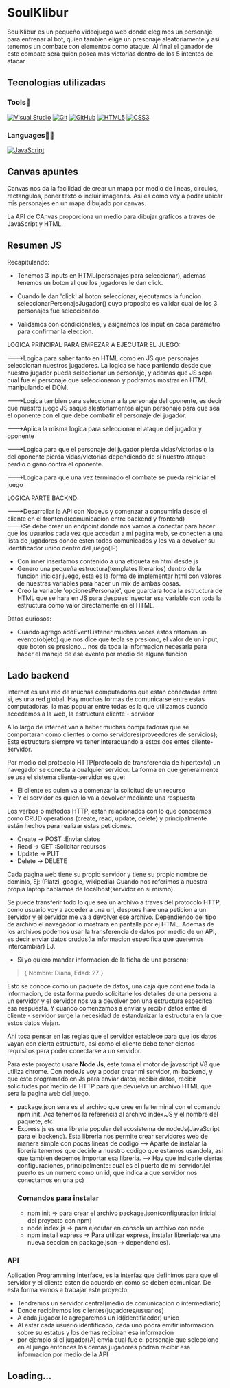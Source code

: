 # SoulKlibur

<p>SoulKlibur es un pequeño videojuego web donde elegimos un personaje
para enfrenar al bot, quien tambien elige un presonaje aleatoriamente y asi tenemos un combate
con elementos como ataque. Al final el ganador de este combate sera quien posea mas victorias
dentro de los 5 intentos de atacar</p>

## Tecnologias utilizadas

<h3>Tools🔨</h3>

[![Visual Studio](https://img.shields.io/badge/-007ACC?style=flat&logo=Visual-Studio-Code&logoColor=white&link=https://github.com/Quananhle "Visual Studio")](https://github.com/Quananhle)
[![Git](https://img.shields.io/badge/-Git-black?style=flat&logo=git&link=https://github.com/Quananhle)](https://github.com/Quananhle) 
[![GitHub](https://img.shields.io/badge/-GitHub-181717?style=flat&logo=github&link=https://github.com/Quananhle)](https://github.com/Quananhle)
[![HTML5](https://img.shields.io/badge/-HTML5-E34F26?style=flat&logo=html5&logoColor=white&link=https://github.com/Quananhle/Front-End-Dev)](https://github.com/Quananhle/Front-End-Dev) 
[![CSS3](https://img.shields.io/badge/-CSS3-1572B6?style=flat&logo=css3&link=https://github.com/Quananhle/Front-End-Dev)](https://github.com/Quananhle/Front-End-Dev) 


<h3>Languages👨‍💻</h3>

[![JavaScript](https://img.shields.io/badge/-JavaScript-black?style=flat&logo=javascript&link=https://github.com/Quananhle/Front-End-Dev)](https://github.com/Quananhle/Front-End-Dev)


## Canvas apuntes
Canvas nos da la facilidad de crear un mapa por medio de lineas, circulos, rectangulos, poner texto o incluir imagenes.
Asi es como voy a poder ubicar mis personajes en un mapa dibujado por canvas.

La API de CAnvas proporciona un medio para dibujar graficos a traves de JavaScript y HTML<canvas>.


## Resumen JS

Recapitulando:

  - Tenemos 3 inputs en HTML(personajes para seleccionar), ademas tenemos un boton al que los jugadores le dan click.

  - Cuando le dan 'click' al boton seleccionar, ejecutamos la funcion seleccionarPersonajeJugador() cuyo proposito es validar cual de los 3 personajes fue seleccionado.

  - Validamos con condicionales, y asignamos los input en cada parametro para confirmar la eleccion.

LOGICA PRINCIPAL PARA EMPEZAR A EJECUTAR EL JUEGO:

--->Logica para saber tanto en HTML como en JS que personajes seleccionan nuestros jugadores.
    La logica se hace partiendo desde que nuestro jugador pueda seleccionar un personaje, 
    y ademas que JS sepa cual fue el personaje que seleccionaron  y podramos mostrar en HTML manipulando el DOM.

--->Logica tambien para seleccionar a la personaje del oponente,
    es decir que nuestro juego JS saque aleatoriamentea algun personaje para que sea el oponente con el que debe combatir el personaje del jugador.

--->Aplica la misma logica para seleccionar el ataque del jugador y oponente

--->Logica para que el personaje del jugador pierda vidas/victorias o la del oponente pierda vidas/victorias 
    dependiendo de si nuestro ataque perdio o gano contra el oponente.

--->Logica para que una vez terminado el combate se pueda reiniciar el juego

LOGICA PARTE BACKND:

--->Desarrollar la API con NodeJs y comenzar a consumirla desde el cliente en el frontend(comunicacion entre backend y frontend)   
--->Se debe crear un endpoint donde nos vamos a conectar para hacer que los usuarios cada vez que accedan a mi pagina web,
    se conecten a una lista de jugadores donde esten todos comunicados y les va a devolver su identificador unico dentro del juego(IP)

- Con inner insertamos contenido a una etiqueta en html desde js
- Genero una pequeña estructura(templates literarios) dentro de la funcion inicicar juego, esta es la forma de implementar html con valores de nuestras variables para hacer un mix de ambas cosas.
- Creo la variable 'opcionesPersonaje', que guardara toda la estructura de HTML que se hara en JS para despues inyectar esa variable con toda la estructura como valor directamente en el HTML.

Datos curiosos:
- Cuando agrego addEventListener muchas veces estos retornan un evento(objeto) que nos dice que tecla se presiono, el valor de un input, que boton se presiono... nos da toda la informacion necesaria para hacer el manejo de ese evento por medio de alguna funcion


## Lado backend
Internet es una red de muchas computadoras que estan conectadas entre si, es una red global. Hay muchas formas de comunicarse
entre estas computadoras, la mas popular entre todas es la que utilizamos cuando accedemos a la web, la estructura cliente - servidor

A lo largo de internet van a haber muchas computadoras que se comportaran como clientes o como servidores(proveedores de servicios);
Esta estructura siempre va tener interacuando a estos dos entes cliente-servidor.

Por medio del protocolo HTTP(protocolo de transferencia de hipertexto) un navegador se conecta a cualquier servidor.
La forma en que generalmente se usa el sistema cliente-servidor es que:
- El cliente es quien va a comenzar la solicitud de un recurso
- Y el servidor es quien lo va a devolver mediante una respuesta

Los verbos o métodos HTTP, están relacionados con lo que conocemos como CRUD operations (create, read, update, delete) y principalmente están hechos para realizar estas peticiones.
 - Create -> POST   :Enviar datos
 - Read -> GET      :Solicitar recursos
 - Update -> PUT
 - Delete -> DELETE

Cada pagina web tiene su propio servidor y tiene su propio nombre de dominio, Ej: (Platzi, google, wikipedia)
Cuando nos referimos a nuestra propia laptop hablamos de localhost(servidor en si mismo).

Se puede transferir todo lo que sea un archivo a traves del protocolo HTTP, como usuario voy a acceder a una url, despues hare una peticion a un servidor y el servidor me va a devolver ese archivo. Dependiendo del tipo de archivo el navegador lo mostrara en pantalla
por ej HTML.
Ademas de los archivos podemos usar la transferencia de datos por medio de un API, es decir enviar datos crudos(la informacion especifica que queremos intercambiar) EJ.

- Si yo quiero mandar informacion de la ficha de una persona:
 > { 
    Nombre: Diana,
    Edad: 27
 > }

Esto se conoce como un paquete de datos, una caja que contiene toda la informacion, de esta forma puedo solicitarle los detalles de una persona a un servidor y el servidor nos va a devolver con una estructura especifca esa respuesta.
Y cuando comenzamos a enviar y recibir datos entre el cliente - servidor surge la necesidad de estandarizar la estructura en la que estos datos viajan.

Ahi toca pensar en las reglas que el servidor establece para que los datos vayan con cierta estructura, asi como el cliente debe tener ciertos requisitos para poder conectarse a un servidor.

Para este proyecto usare <b>Node Js</b>, este toma el motor de javascript V8 que utiliza chrome. Con nodeJs voy a poder crear mi servidor, mi backend, y que este programado en Js para enviar datos, recibir datos, recibir solicitudes por medio de HTTP para que devuelva un archivo HTML que sera la pagina web del juego.

- package.json sera es el archivo que cree en la terminal con el comando npm init. Aca tenemos la referencia al archivo index.JS y el nombre del paquete, etc.
- Express.js es una libreria popular del ecosistema de nodeJs(JavaScript para el backend). Esta libreria nos permite crear servidores web de manera simple con pocas lineas de codigo
    --> Aparte de instalar la libreria tenemos que decirle a nuestro codigo que estamos usandola, asi que tambien debemos importar esa libreria.
    --> Hay que indicarle ciertas configuraciones, principalmente:
        cual es el puerto de mi servidor.(el puerto es un numero como un id, que indica a que servidor nos conectamos en una pc)
    ### Comandos para instalar
    - npm init              => para crear el archivo package.json(configuracion inicial del proyecto con npm)
    - node index.js         => para ejecutar en consola un archivo con node
    - npm install express   => Para utilizar express, instalar libreria(crea una nueva seccion en package.json -> dependencies).   

### API
Aplication Programming Interface, es la interfaz que definimos para que el servidor y el cliente esten de acuerdo en como se deben comunicar. De esta forma vamos a trabajar este proyecto:

- Tendremos un servidor central(medio de comunicacion o intermediario)
- Donde recibiremos los clientes(jugadores/usuarios)
- A cada jugador le agregaremos un id(identifiacdor) unico
- Al estar cada usuario identificado, cada uno podra emitir informacion sobre su estatus y los demas recibiran esa informacion
- por ejemplo si el jugador(A) envia cual fue el personaje que selecciono en el juego entonces los demas jugadores podran recibir esa informacion por medio de la API


## Loading...
